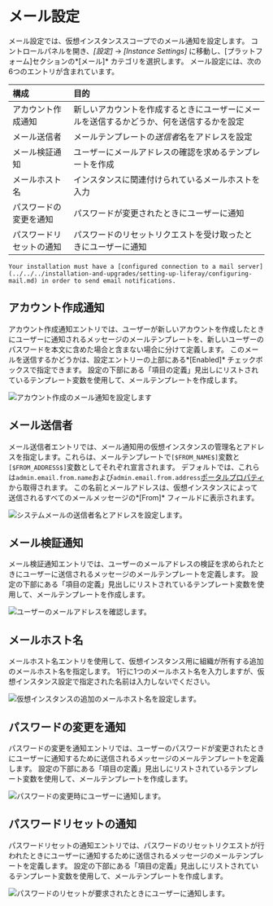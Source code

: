 # メール設定

メール設定では、仮想インスタンススコープでのメール通知を設定します。 コントロールパネルを開き、*[設定]* → *[Instance Settings]* に移動し、[プラットフォーム]セクションの*[メール]* カテゴリを選択します。 メール設定には、次の6つのエントリが含まれています。

| 構成           | 目的                                           |
| :--- | :--- |
| アカウント作成通知    | 新しいアカウントを作成するときにユーザーにメールを送信するかどうか、何を送信するかを設定 |
| メール送信者       | メールテンプレートの*送信者*名をアドレスを設定                     |
| メール検証通知      | ユーザーにメールアドレスの確認を求めるテンプレートを作成                 |
| メールホスト名      | インスタンスに関連付けられているメールホストを入力                    |
| パスワードの変更を通知  | パスワードが変更されたときにユーザーに通知                        |
| パスワードリセットの通知 | パスワードのリセットリクエストを受け取ったときにユーザーに通知              |

```{note}
Your installation must have a [configured connection to a mail server](../../../installation-and-upgrades/setting-up-liferay/configuring-mail.md) in order to send email notifications.
```

## アカウント作成通知

アカウント作成通知エントリでは、ユーザーが新しいアカウントを作成したときにユーザーに通知されるメッセージのメールテンプレートを、新しいユーザーのパスワードを本文に含めた場合と含まない場合に分けて定義します。 このメールを送信するかどうかは、設定エントリーの上部にある*[Enabled]* チェックボックスで指定できます。 設定の下部にある「項目の定義」見出しにリストされているテンプレート変数を使用して、メールテンプレートを作成します。

![アカウント作成のメール通知を設定します](./email-settings/images/01.png)

## メール送信者

メール送信者エントリでは、メール通知用の仮想インスタンスの管理名とアドレスを指定します。これらは、メールテンプレートで`[$FROM_NAME$]`変数と`[$FROM_ADDRESS$]`変数としてそれぞれ宣言されます。  デフォルトでは、これらは`admin.email.from.name`および`admin.email.from.address`[ポータルプロパティ](https://docs.liferay.com/ce/portal/7.3-latest/propertiesdoc/portal.properties.html#Admin%20Portlet)から取得されます。 この名前とメールアドレスは、仮想インスタンスによって送信されるすべてのメールメッセージの*[From]* フィールドに表示されます。

![システムメールの送信者名とアドレスを設定します。](./email-settings/images/02.png)

## メール検証通知

メール検証通知エントリでは、ユーザーのメールアドレスの検証を求められたときにユーザーに送信されるメッセージのメールテンプレートを定義します。 設定の下部にある「項目の定義」見出しにリストされているテンプレート変数を使用して、メールテンプレートを作成します。

![ユーザーのメールアドレスを確認します。](./email-settings/images/03.png)

## メールホスト名

メールホスト名エントリを使用して、仮想インスタンス用に組織が所有する追加のメールホスト名を指定します。 1行に1つのメールホスト名を入力しますが、仮想インスタンス設定で指定された名前は入力しないでください。

![仮想インスタンスの追加のメールホスト名を設定します。](./email-settings/images/04.png)

## パスワードの変更を通知

パスワードの変更を通知エントリでは、ユーザーのパスワードが変更されたときにユーザーに通知するために送信されるメッセージのメールテンプレートを定義します。 設定の下部にある「項目の定義」見出しにリストされているテンプレート変数を使用して、メールテンプレートを作成します。

![パスワードの変更時にユーザーに通知します。](./email-settings/images/05.png)

## パスワードリセットの通知

パスワードリセットの通知エントリでは、パスワードのリセットリクエストが行われたときにユーザーに通知するために送信されるメッセージのメールテンプレートを定義します。 設定の下部にある「項目の定義」見出しにリストされているテンプレート変数を使用して、メールテンプレートを作成します。

![パスワードのリセットが要求されたときにユーザーに通知します。](./email-settings/images/06.png)
